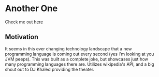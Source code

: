 # Another One

Check me out [here](www.anotherone.surge.sh)

## Motivation

It seems in this ever changing technology landscape that a new programming language is coming out every second (yes I'm looking at you JVM peeps). This was built as a complete joke, but showcases just how many programming languages there are. Utilizes wikipedia's API, and a big shout out to DJ Khaled providing the theater.
